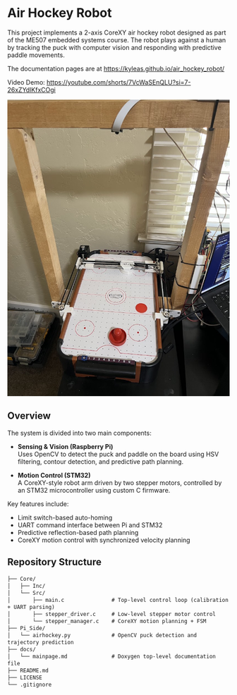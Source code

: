 # Air Hockey Robot

This project implements a 2-axis CoreXY air hockey robot designed as part of the ME507 embedded systems course. The robot plays against a human by tracking the puck with computer vision and responding with predictive paddle movements.

The documentation pages are at https://kyleas.github.io/air_hockey_robot/

Video Demo: https://youtube.com/shorts/7VcWaSEnQLU?si=7-26xZYdlKfxCOgi

![Air Hockey Table](https://raw.githubusercontent.com/kyleas/air_hockey_robot/main/Images/overall.jpg)

## Overview

The system is divided into two main components:

- **Sensing & Vision (Raspberry Pi)**  
  Uses OpenCV to detect the puck and paddle on the board using HSV filtering, contour detection, and predictive path planning.

- **Motion Control (STM32)**  
  A CoreXY-style robot arm driven by two stepper motors, controlled by an STM32 microcontroller using custom C firmware.

Key features include:
- Limit switch-based auto-homing
- UART command interface between Pi and STM32
- Predictive reflection-based path planning
- CoreXY motion control with synchronized velocity planning

## Repository Structure

```text
├── Core/
│   ├── Inc/
│   └── Src/
│       ├── main.c               # Top-level control loop (calibration + UART parsing)
│       ├── stepper_driver.c     # Low-level stepper motor control
│       └── stepper_manager.c    # CoreXY motion planning + FSM
├── Pi_Side/
│   └── airhockey.py             # OpenCV puck detection and trajectory prediction
├── docs/
│   └── mainpage.md              # Doxygen top-level documentation file
├── README.md
├── LICENSE
└── .gitignore
